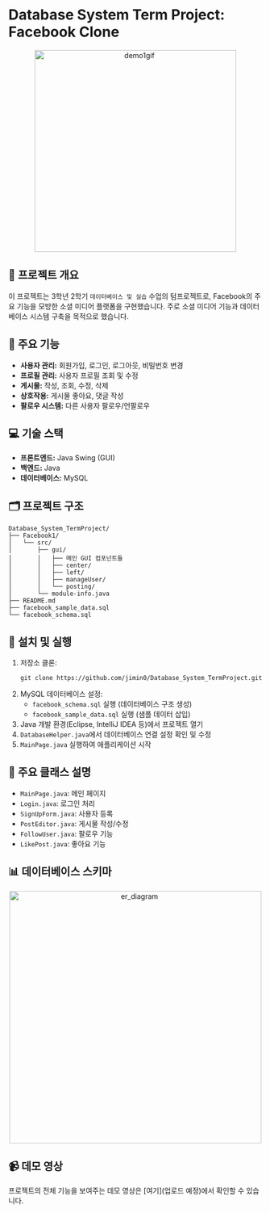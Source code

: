 # Database System Term Project: Facebook Clone 

<p align="center">
  <img src="https://github.com/user-attachments/assets/8eed3101-c2eb-48a0-b5d3-b217f1148208" alt="demo1gif" width="400" />
</p>


## 📌 프로젝트 개요

이 프로젝트는 3학년 2학기 `데이터베이스 및 실습` 수업의 텀프로젝트로, Facebook의 주요 기능을 모방한 소셜 미디어 플랫폼을 구현했습니다. 
주로 소셜 미디어 기능과 데이터베이스 시스템 구축을 목적으로 했습니다.


## 🌟 주요 기능

- **사용자 관리:** 회원가입, 로그인, 로그아웃, 비밀번호 변경
- **프로필 관리:** 사용자 프로필 조회 및 수정
-  **게시물:** 작성, 조회, 수정, 삭제
- **상호작용:** 게시물 좋아요, 댓글 작성
-  **팔로우 시스템:** 다른 사용자 팔로우/언팔로우

## 💻 기술 스택

- **프론트엔드:** Java Swing (GUI)
- **백엔드:** Java
- **데이터베이스:** MySQL

## 🗂 프로젝트 구조

```
Database_System_TermProject/
├── Facebook1/
│   └── src/
│       ├── gui/
│       │   ├── 메인 GUI 컴포넌트들
│       │   ├── center/
│       │   ├── left/
│       │   ├── manageUser/
│       │   └── posting/
│       └── module-info.java
├── README.md
├── facebook_sample_data.sql
└── facebook_schema.sql
```

## 🚀 설치 및 실행

1. 저장소 클론:
   ```
   git clone https://github.com/jimin0/Database_System_TermProject.git
   ```
2. MySQL 데이터베이스 설정:
   - `facebook_schema.sql` 실행 (데이터베이스 구조 생성)
   - `facebook_sample_data.sql` 실행 (샘플 데이터 삽입)
3. Java 개발 환경(Eclipse, IntelliJ IDEA 등)에서 프로젝트 열기
4. `DatabaseHelper.java`에서 데이터베이스 연결 설정 확인 및 수정
5. `MainPage.java` 실행하여 애플리케이션 시작

## 📁 주요 클래스 설명

- `MainPage.java`: 메인 페이지
- `Login.java`: 로그인 처리
- `SignUpForm.java`: 사용자 등록
- `PostEditor.java`: 게시물 작성/수정
- `FollowUser.java`: 팔로우 기능
- `LikePost.java`: 좋아요 기능

## 📊 데이터베이스 스키마
<p align="center">
  <img width="500" alt="er_diagram" src="https://github.com/user-attachments/assets/10dfc9ca-062d-4620-9398-0dc920fd9f18">
</p>


## 📹 데모 영상
프로젝트의 전체 기능을 보여주는 데모 영상은 [여기](업로드 예정)에서 확인할 수 있습니다.




